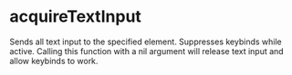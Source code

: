 # acquireTextInput

Sends all text input to the specified element. Suppresses keybinds while active. Calling this function with a nil argument will release text input and allow keybinds to work.
